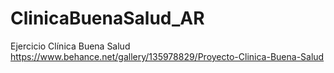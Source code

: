 # ClinicaBuenaSalud_AR
Ejercicio Clínica Buena Salud
https://www.behance.net/gallery/135978829/Proyecto-Clinica-Buena-Salud
